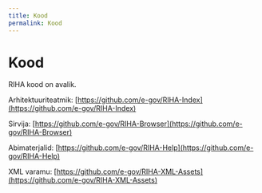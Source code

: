 ```yaml
---
title: Kood
permalink: Kood
---
```


# Kood

RIHA kood on avalik.

Arhitektuuriteatmik: [https://github.com/e-gov/RIHA-Index](https://github.com/e-gov/RIHA-Index)

Sirvija: [https://github.com/e-gov/RIHA-Browser](https://github.com/e-gov/RIHA-Browser)

Abimaterjalid: [https://github.com/e-gov/RIHA-Help](https://github.com/e-gov/RIHA-Help)

XML varamu: [https://github.com/e-gov/RIHA-XML-Assets](https://github.com/e-gov/RIHA-XML-Assets)

